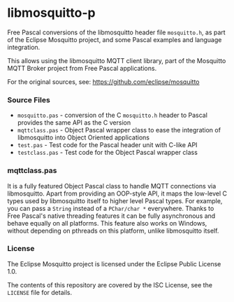 # libmosquitto-p

Free Pascal conversions of the libmosquitto header file `mosquitto.h`,
as part of the Eclipse Mosquitto project, and some Pascal examples
and language integration.

This allows using the libmosquitto MQTT client library, part of the
Mosquitto MQTT Broker project from Free Pascal applications.

For the original sources, see:
https://github.com/eclipse/mosquitto

### Source Files

* `mosquitto.pas` - conversion of the C `mosquitto.h` header to Pascal
                    provides the same API as the C version
* `mqttclass.pas` - Object Pascal wrapper class to ease the integration 
                    of libmosquitto into Object Oriented applications
* `test.pas`      - Test code for the Pascal header unit with C-like API
* `testclass.pas` - Test code for the Object Pascal wrapper class

### mqttclass.pas

It is a fully featured Object Pascal class to handle MQTT connections via
libmosquitto. Apart from providing an OOP-style API, it maps the low-level
C types used by libmosquitto itself to higher level Pascal types. For
example, you can pass a `String` instead of a `PChar/char *` everywhere.
Thanks to Free Pascal's native threading features it can be fully
asynchronous and behave equally on all platforms. This feature also works
on Windows, without depending on pthreads on this platform, unlike
libmosquitto itself.

### License

The Eclipse Mosquitto project is licensed under the Eclipse Public License 1.0.

The contents of this repository are covered by the ISC License, see the
`LICENSE` file for details.
